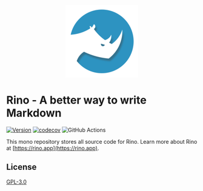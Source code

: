 <div align="center"><a href="https://rino.app"><img src="https://github.com/ocavue/rino/blob/master/packages/web/public/img/icons/android-chrome-192x192.png?raw=true" alt="Logo" height="192" width="192"></a></div>

# Rino - A better way to write Markdown

[![Version](https://img.shields.io/github/v/tag/ocavue/rino?label=version)](https://github.com/ocavue/rino/releases)
[![codecov](https://codecov.io/gh/ocavue/rino/branch/master/graph/badge.svg)](https://codecov.io/gh/ocavue/rino)
![GitHub Actions](https://github.com/ocavue/rino/workflows/GitHub%20Actions/badge.svg)


This mono repository stores all source code for Rino. Learn more about Rino at [https://rino.app](https://rino.app).

## License

[GPL-3.0](https://github.com/ocavue/rino/blob/master/LICENSE)

